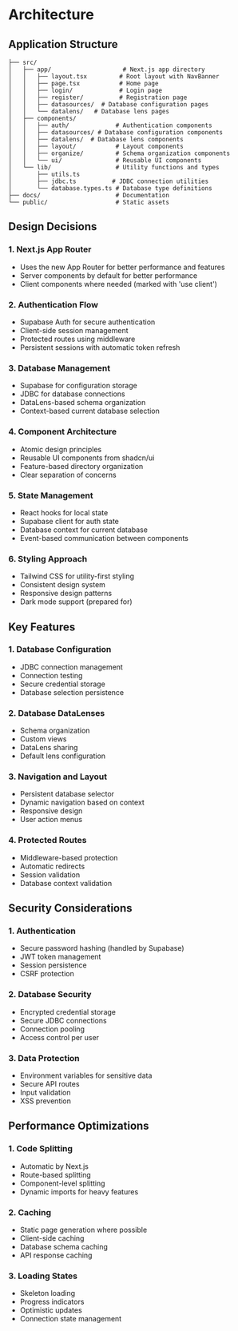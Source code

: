 # Architecture

## Application Structure

```
├── src/
│   ├── app/                    # Next.js app directory
│   │   ├── layout.tsx         # Root layout with NavBanner
│   │   ├── page.tsx           # Home page
│   │   ├── login/             # Login page
│   │   ├── register/          # Registration page
│   │   ├── datasources/  # Database configuration pages
│   │   └── datalens/   # Database lens pages
│   ├── components/
│   │   ├── auth/             # Authentication components
│   │   ├── datasources/ # Database configuration components
│   │   ├── datalens/  # Database lens components
│   │   ├── layout/           # Layout components
│   │   ├── organize/         # Schema organization components
│   │   └── ui/               # Reusable UI components
│   └── lib/                  # Utility functions and types
│       ├── utils.ts
│       ├── jdbc.ts          # JDBC connection utilities
│       └── database.types.ts # Database type definitions
├── docs/                     # Documentation
└── public/                   # Static assets
```

## Design Decisions

### 1. Next.js App Router
- Uses the new App Router for better performance and features
- Server components by default for better performance
- Client components where needed (marked with 'use client')

### 2. Authentication Flow
- Supabase Auth for secure authentication
- Client-side session management
- Protected routes using middleware
- Persistent sessions with automatic token refresh

### 3. Database Management
- Supabase for configuration storage
- JDBC for database connections
- DataLens-based schema organization
- Context-based current database selection

### 4. Component Architecture
- Atomic design principles
- Reusable UI components from shadcn/ui
- Feature-based directory organization
- Clear separation of concerns

### 5. State Management
- React hooks for local state
- Supabase client for auth state
- Database context for current database
- Event-based communication between components

### 6. Styling Approach
- Tailwind CSS for utility-first styling
- Consistent design system
- Responsive design patterns
- Dark mode support (prepared for)

## Key Features

### 1. Database Configuration
- JDBC connection management
- Connection testing
- Secure credential storage
- Database selection persistence

### 2. Database DataLenses
- Schema organization
- Custom views
- DataLens sharing
- Default lens configuration

### 3. Navigation and Layout
- Persistent database selector
- Dynamic navigation based on context
- Responsive design
- User action menus

### 4. Protected Routes
- Middleware-based protection
- Automatic redirects
- Session validation
- Database context validation

## Security Considerations

### 1. Authentication
- Secure password hashing (handled by Supabase)
- JWT token management
- Session persistence
- CSRF protection

### 2. Database Security
- Encrypted credential storage
- Secure JDBC connections
- Connection pooling
- Access control per user

### 3. Data Protection
- Environment variables for sensitive data
- Secure API routes
- Input validation
- XSS prevention

## Performance Optimizations

### 1. Code Splitting
- Automatic by Next.js
- Route-based splitting
- Component-level splitting
- Dynamic imports for heavy features

### 2. Caching
- Static page generation where possible
- Client-side caching
- Database schema caching
- API response caching

### 3. Loading States
- Skeleton loading
- Progress indicators
- Optimistic updates
- Connection state management 